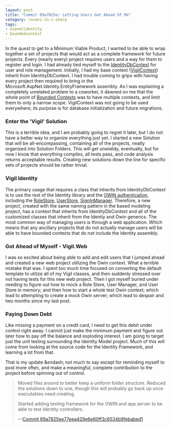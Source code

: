 ```yaml
---
layout: post
title: "Commit 69a7825e: Letting Users Get Ahead Of Me"
category: rovani-in-c-sharp
tags:
- aspnetidentity
- boundedcontext
---
```


In the quest to get to a Minimum Viable Product, I wanted to be able to wrap together a set of projects that would act as a complete framework for future projects. Every (nearly every) project requires users and a way for them to register and login. I had already tied myself to the [IdentityDbContext](https://msdn.microsoft.com/en-us/library/dn613255.aspx) for user and role management. Initially, I had my base context ([VigilContext](https://github.com/drovani/Vigil/blob/master/Vigil.Data/Vigil.Data.Modeling/VigilContext.cs)) inherit from IdentityDbContext. I had trouble coming to grips with having every project then required to bring in the Microsoft.AspNet.Identity.EntityFramework assembly. As I was explaining a completely unrelated problem to a coworker, it dawned on me that the whole point of [Bounded Contexts](https://msdn.microsoft.com/en-us/magazine/jj883952.aspx) was to have multiple contexts, and limit them to only a narrow scope. VigilContext was not going to be used everywhere; its purpose is for database initialization and future migrations.


### Enter the 'Vigil' Solution

This is a terrible idea, and I am probably going to regret it later, but I do not have a better way to organize everything just yet. I started a new Solution that will be all-encompassing, containing all of the projects, neatly organized into Solution Folders. This will get unwieldy, eventually, but for now I know that everything compiles, all tests pass, and code analysis returns acceptable results. Creating new solutions down the line for specific sets of projects should be rather trivial.

### Vigil Identity

The primary usage that requires a class that inherits from IdentityDbContext is to use the rest of the Identity library and the [OWIN authentication](http://coding.abel.nu/2014/05/whats-this-owin-stuff-about/), including the [RoleStore](https://msdn.microsoft.com/en-us/library/dn613257.aspx), [UserStore](https://msdn.microsoft.com/en-US/library/dn613259.aspx), [SignInManager](https://msdn.microsoft.com/en-us/library/dn896559.aspx). Therefore, a new project, created with the same naming pattern in the based modeling project, has a context that inherits from IdentityDbContext and all of the customized classes that inherit from the Identiy and Owin generics. The most common way of managing users is through a web application. Which means that any ancillary projects that do not actually manage users will be able to have bounded contexts that do not include the Identity assembly.

### Got Ahead of Myself - Vigil.Web

I was so excited about being able to add and edit users that I jumped ahead and created a new web project utilizing the Owin context. What a terrible mistake that was. I spent too much time focused on converting the default template to utilize all of my Vigil classes, and then suddenly stressed over not having tests for this new web project. Then I got myself buried under needing to figure out how to mock a Role Store, User Manager, and User Store in memory; and then how to start a whole test Owin context; which lead to attempting to create a mock Owin server; which lead to despair and two months since my last post.

### Paying Down Debt

Like missing a payment on a credit card, I need to get this debit under control right away. I cannot just make the minimum payment and figure out later how to pay off the balance and exploding interest. I am going to target just the unit testing surrounding the Identity Model project. Much of this will come from looking at the source code for the Identity Framework, and learning a lot from that.

That is my update &endash; not much to say except for reminding myself to post more often, and make a meaningful, complete contribution to the project before spinning out of control.

> Moved files around to better keep a uniform folder structure. Reduced the solutions down to one, though this will probably go back up once executables need creating.
>
> Started adding testing framework for the OWIN and app server to be able to test Identity controllers.
>
> &mdash;[Commit 69a7825ee77eea429e6e60ff3c6534b9febabed1](https://github.com/drovani/Vigil/commit/69a7825ee77eea429e6e60ff3c6534b9febabed1)